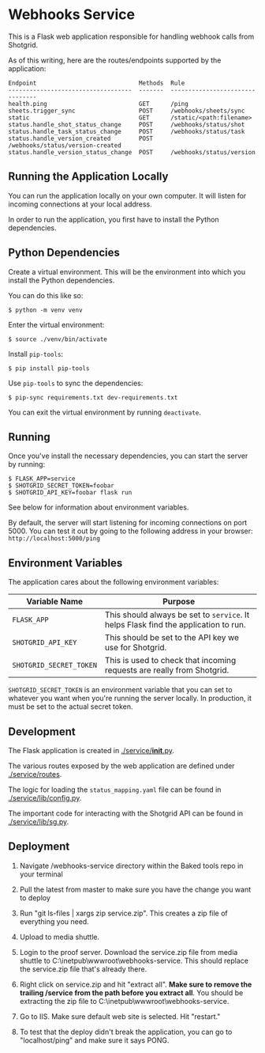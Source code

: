 # Webhooks Service
This is a Flask web application responsible for handling webhook calls from
Shotgrid.

As of this writing, here are the routes/endpoints supported by the application:

```
Endpoint                             Methods  Rule
-----------------------------------  -------  --------------------------------
health.ping                          GET      /ping
sheets.trigger_sync                  POST     /webhooks/sheets/sync
static                               GET      /static/<path:filename>
status.handle_shot_status_change     POST     /webhooks/status/shot
status.handle_task_status_change     POST     /webhooks/status/task
status.handle_version_created        POST     /webhooks/status/version-created
status.handle_version_status_change  POST     /webhooks/status/version
```

## Running the Application Locally
You can run the application locally on your own computer. It will listen for
incoming connections at your local address.

In order to run the application, you first have to install the Python
dependencies.

## Python Dependencies
Create a virtual environment. This will be the environment into which you
install the Python dependencies.

You can do this like so:
```
$ python -m venv venv
```

Enter the virtual environment:
```
$ source ./venv/bin/activate
```

Install `pip-tools`:
```
$ pip install pip-tools
```

Use `pip-tools` to sync the dependencies:
```
$ pip-sync requirements.txt dev-requirements.txt
```

You can exit the virtual environment by running `deactivate`.

## Running
Once you've install the necessary dependencies, you can start the server by
running:

```
$ FLASK_APP=service
$ SHOTGRID_SECRET_TOKEN=foobar
$ SHOTGRID_API_KEY=foobar flask run
```

See below for information about environment variables.

By default, the server will start listening for incoming connections on port
5000. You can test it out by going to the following address in your browser:
`http://localhost:5000/ping`

## Environment Variables
The application cares about the following environment variables:

| Variable Name | Purpose |
|---|---|
| `FLASK_APP` | This should always be set to `service`. It helps Flask find the application to run. |
| `SHOTGRID_API_KEY` | This should be set to the API key we use for Shotgrid. |
| `SHOTGRID_SECRET_TOKEN` | This is used to check that incoming requests are really from Shotgrid. |

`SHOTGRID_SECRET_TOKEN` is an environment variable that you can set to whatever
you want when you're running the server locally. In production, it must be set
to the actual secret token.

## Development
The Flask application is created in
[./service/__init__.py](./service/__init__.py).

The various routes exposed by the web application are defined under
[./service/routes](./service/routes).

The logic for loading the `status_mapping.yaml` file can be found in
[./service/lib/config.py](./service/lib/config.py).

The important code for interacting with the Shotgrid API can be found in
[./service/lib/sg.py](./service/lib/sg.py).

## Deployment

1. Navigate /webhooks-service directory within the Baked tools repo in your terminal

2. Pull the latest from master to make sure you have the change you want to deploy

3. Run "git ls-files | xargs zip service.zip". This creates a zip file of everything you need.

4. Upload to media shuttle.

5. Login to the proof server. Download the service.zip file from media shuttle to C:\inetpub\wwwroot\webhooks-service. This should replace the service.zip file that's already there.

6. Right click on service.zip and hit "extract all". **Make sure to remove the trailing /service from the path before you extract all**. You should be extracting the zip file to C:\inetpub\wwwroot\webhooks-service.

7. Go to IIS. Make sure default web site is selected. Hit "restart."

8. To test that the deploy didn't break the application, you can go to "localhost/ping" and make sure it says PONG.
